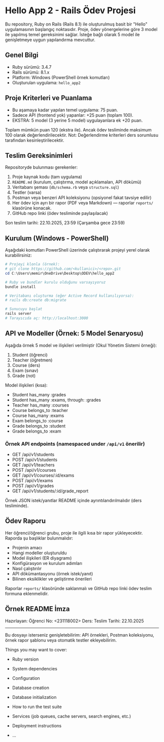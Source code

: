 
# Hello App 2 - Rails Ödev Projesi

Bu repository, Ruby on Rails (Rails 8.1) ile oluşturulmuş basit bir "Hello" uygulamasının başlangıç noktasıdır. Proje, ödev yönergelerine göre 3 model ile yapılmış temel gereksinimi sağlar. İsteğe bağlı olarak 5 model ile genişletmeye uygun yapılandırma mevcuttur.

## Genel Bilgi

- Ruby sürümü: 3.4.7
- Rails sürümü: 8.1.x
- Platform: Windows (PowerShell örnek komutları)
- Oluşturulan uygulama: `hello_app2`

## Proje Kriterleri ve Puanlama

- Bu aşamaya kadar yapılan temel uygulama: 75 puan.
- Sadece API (frontend yok) yapanlar: +25 puan (toplam 100).
- EKSTRA: 5 model (3 yerine 5 model) uygulayanlara ek +20 puan.

Toplam mümkün puan 120 (ekstra ile). Ancak ödev tesliminde maksimum 100 olarak değerlendirilecektir. Not: Değerlendirme kriterleri ders sorumlusu tarafından kesinleştirilecektir.

## Teslim Gereksinimleri

Repositoryde bulunması gerekenler:

1. Proje kaynak kodu (tam uygulama)
2. `README.md` (kurulum, çalıştırma, model açıklamaları, API dökümü)
3. Veritabanı şeması (`db/schema.rb` veya `structure.sql`)
4. Testler (varsa)
5. Postman veya benzeri API koleksiyonu (opsiyonel fakat tavsiye edilir)
6. Her ödev için ayrı bir rapor (PDF veya Markdown) — raporlar `reports/` klasörüne konacak.
7. GitHub repo linki (ödev tesliminde paylaşılacak)

Son teslim tarihi: 22.10.2025, 23:59 (Çarşamba gece 23:59)

## Kurulum (Windows - PowerShell)

Aşağıdaki komutları PowerShell üzerinde çalıştırarak projeyi yerel olarak kurabilirsiniz:

```powershell
# Projeyi klonla (örnek):
# git clone https://github.com/<kullanici>/<repo>.git
cd C:\Users\memir\OneDrive\Desktop\ODEV\hello_app2

# Ruby ve bundler kurulu olduğunu varsayıyoruz
bundle install

# Veritabanı oluşturma (eğer Active Record kullanılıyorsa):
# rails db:create db:migrate

# Sunucuyu başlat
rails server
# Tarayıcıda aç: http://localhost:3000
```

## API ve Modeller (Örnek: 5 Model Senaryosu)

Aşağıda örnek 5 model ve ilişkileri verilmiştir (Okul Yönetim Sistemi örneği):

1. Student (öğrenci)
2. Teacher (öğretmen)
3. Course (ders)
4. Exam (sınav)
5. Grade (not)

Model ilişkileri (kısa):

- Student has_many :grades
- Student has_many :exams, through: :grades
- Teacher has_many :courses
- Course belongs_to :teacher
- Course has_many :exams
- Exam belongs_to :course
- Grade belongs_to :student
- Grade belongs_to :exam

### Örnek API endpoints (namespaced under `/api/v1` önerilir)

- GET /api/v1/students
- POST /api/v1/students
- GET /api/v1/teachers
- POST /api/v1/courses
- GET /api/v1/courses/:id/exams
- POST /api/v1/exams
- POST /api/v1/grades
- GET /api/v1/students/:id/grade_report

Örnek JSON istek/yanıtlar README içinde ayrıntılandırılmalıdır (ders tesliminde).

## Ödev Raporu

Her öğrenci/öğrenci grubu, proje ile ilgili kısa bir rapor yükleyecektir. Raporda şu başlıklar bulunmalıdır:

- Projenin amacı
- Hangi modeller oluşturuldu
- Model ilişkileri (ER diyagramı)
- Konfigürasyon ve kurulum adımları
- Nasıl çalıştırılır
- API dökümantasyonu (örnek istek/yanıt)
- Bilinen eksiklikler ve geliştirme önerileri

Raporlar `reports/` klasöründe saklanmalı ve GitHub repo linki ödev teslim formuna eklenmelidir.

## Örnek README İmza

Hazırlayan: <Zeynep Tuncer>
Öğrenci No: <231118002>
Ders: <Yazilim Gerceklestirme Ve Test>
Teslim Tarihi: 22.10.2025


---

Bu dosyayı isterseniz genişletebilirim: API örnekleri, Postman koleksiyonu, örnek rapor şablonu veya otomatik testler ekleyebilirim.

Things you may want to cover:

* Ruby version

* System dependencies

* Configuration

* Database creation

* Database initialization

* How to run the test suite

* Services (job queues, cache servers, search engines, etc.)

* Deployment instructions

* ...
